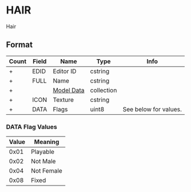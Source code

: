 HAIR
====

Hair

## Format

Count | Field | Name | Type | Info
------|-------|------|------|-----
+ | EDID | Editor ID | cstring |
+ | FULL | Name | cstring |
+ | | [Model Data](Fields/Model.md) | collection |
+ | ICON | Texture | cstring |
+ | DATA | Flags | uint8 | See below for values.

### DATA Flag Values

Value | Meaning
------|--------
0x01 | Playable
0x02 | Not Male
0x04 | Not Female
0x08 | Fixed
